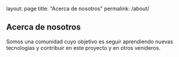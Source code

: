 layout: page
title: "Acerca de nosotros"
permalink: /about/

## Acerca de nosotros

Somos una comunidad cuyo objetivo es seguir aprendiendo nuevas tecnologias y contribuir en este proyecto y en otros venideros.
